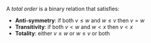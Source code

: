 A _total order_ is a binary relation that satisfies:
- **Anti-symmetry**: if both $v \le w$ and $w \le v$ then $v = w$
- **Transitivity**: if both $v \lt w$ and $w \lt x$ then $v \lt x$
- **Totality**: either $v \le w$ or $w \le v$ or both